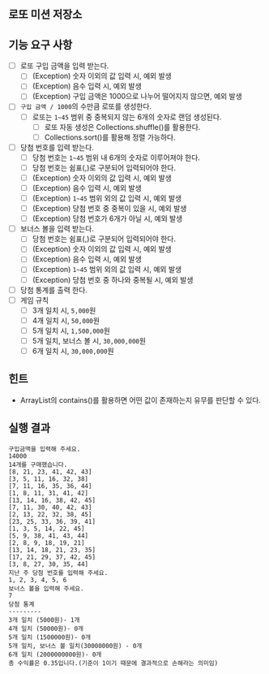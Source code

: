 ## 로또 미션 저장소
## 기능 요구 사항
- [ ] 로또 구입 금액을 입력 받는다.
    - [ ] (Exception) 숫자 이외의 값 입력 시, 예외 발생
    - [ ] (Exception) 음수 입력 시, 예외 발생
    - [ ] (Exception) 구입 금액은 1000으로 나누어 떨어지지 않으면, 예외 발생
- [ ] `구입 금액 / 1000`의 수만큼 로또를 생성한다.
    - [ ] 로또는 `1~45` 범위 중 중복되지 않는 6개의 숫자로 랜덤 생성된다.
        - [ ] 로또 자동 생성은 Collections.shuffle()를 활용한다.
        - [ ] Collections.sort()를 활용해 정렬 가능하다.
- [ ] 당첨 번호를 입력 받는다.
    - [ ] 당첨 번호는 `1~45` 범위 내 6개의 숫자로 이루어져야 한다.
    - [ ] 당첨 번호는 쉼표(,)로 구분되어 입력되어야 한다.
    - [ ] (Exception) 숫자 이외의 값 입력 시, 예외 발생
    - [ ] (Exception) 음수 입력 시, 예외 발생
    - [ ] (Exception) `1~45` 범위 외의 값 입력 시, 예외 발생
    - [ ] (Exception) 당첨 번호 중 중복이 있을 시, 예외 발생
    - [ ] (Exception) 당첨 번호가 6개가 아닐 시, 예외 발생
- [ ] 보너스 볼을 입력 받는다.
    - [ ] 당첨 번호는 쉼표(,)로 구분되어 입력되어야 한다.
    - [ ] (Exception) 숫자 이외의 값 입력 시, 예외 발생
    - [ ] (Exception) 음수 입력 시, 예외 발생
    - [ ] (Exception) `1~45` 범위 외의 값 입력 시, 예외 발생
    - [ ] (Exception) 당첨 번호 중 하나와 중복될 시, 예외 발생
- [ ] 당첨 통계를 출력 한다.
- [ ] 게임 규칙
    - [ ] 3개 일치 시, `5,000`원
    - [ ] 4개 일치 시, `50,000`원
    - [ ] 5개 일치 시, `1,500,000`원
    - [ ] 5개 일치, 보너스 볼 시, `30,000,000`원
    - [ ] 6개 일치 시, `30,000,000`원
## 힌트
- ArrayList의 contains()를 활용하면 어떤 값이 존재하는지 유무를 판단할 수 있다.
## 실행 결과
```
구입금액을 입력해 주세요.
14000
14개를 구매했습니다.
[8, 21, 23, 41, 42, 43]
[3, 5, 11, 16, 32, 38]
[7, 11, 16, 35, 36, 44]
[1, 8, 11, 31, 41, 42]
[13, 14, 16, 38, 42, 45]
[7, 11, 30, 40, 42, 43]
[2, 13, 22, 32, 38, 45]
[23, 25, 33, 36, 39, 41]
[1, 3, 5, 14, 22, 45]
[5, 9, 38, 41, 43, 44]
[2, 8, 9, 18, 19, 21]
[13, 14, 18, 21, 23, 35]
[17, 21, 29, 37, 42, 45]
[3, 8, 27, 30, 35, 44]
지난 주 당첨 번호를 입력해 주세요.
1, 2, 3, 4, 5, 6
보너스 볼을 입력해 주세요.
7
당첨 통계
---------
3개 일치 (5000원)- 1개
4개 일치 (50000원)- 0개
5개 일치 (1500000원)- 0개
5개 일치, 보너스 볼 일치(30000000원) - 0개
6개 일치 (2000000000원)- 0개
총 수익률은 0.35입니다.(기준이 1이기 때문에 결과적으로 손해라는 의미임)
```